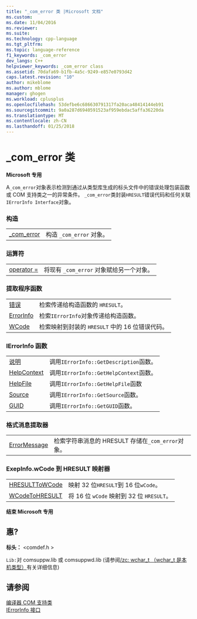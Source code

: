 ```yaml
---
title: "_com_error 类 |Microsoft 文档"
ms.custom: 
ms.date: 11/04/2016
ms.reviewer: 
ms.suite: 
ms.technology: cpp-language
ms.tgt_pltfrm: 
ms.topic: language-reference
f1_keywords: _com_error
dev_langs: C++
helpviewer_keywords: _com_error class
ms.assetid: 70dafa69-b1fb-4a5c-9249-e857e0793d42
caps.latest.revision: "10"
author: mikeblome
ms.author: mblome
manager: ghogen
ms.workload: cplusplus
ms.openlocfilehash: 53defbe6c686630791317fa20aca48414144eb91
ms.sourcegitcommit: 9a0a287d6940591523af959ebdac5affa36220da
ms.translationtype: MT
ms.contentlocale: zh-CN
ms.lasthandoff: 01/25/2018
---
```

# <a name="comerror-class"></a>_com_error 类
**Microsoft 专用**  
  
 A`_com_error`对象表示检测到通过从类型库生成的标头文件中的错误处理包装函数或 COM 支持类之一的异常条件。 `_com_error`类封装`HRESULT`错误代码和任何关联`IErrorInfo Interface`对象。  
  
### <a name="construction"></a>构造  
  
|||  
|-|-|  
|[_com_error](../cpp/com-error-com-error.md)|构造 `_com_error` 对象。|  
  
### <a name="operators"></a>运算符  
  
|||  
|-|-|  
|[operator =](../cpp/com-error-operator-equal.md)|将现有 `_com_error` 对象赋给另一个对象。|  
  
### <a name="extractor-functions"></a>提取程序函数  
  
|||  
|-|-|  
|[错误](../cpp/com-error-error.md)|检索传递给构造函数的 `HRESULT`。|  
|[ErrorInfo](../cpp/com-error-errorinfo.md)|检索`IErrorInfo`对象传递给构造函数。|  
|[WCode](../cpp/com-error-wcode.md)|检索映射到封装的 `HRESULT` 中的 16 位错误代码。|  
  
### <a name="ierrorinfo-functions"></a>IErrorInfo 函数  
  
|||  
|-|-|  
|[说明](../cpp/com-error-description.md)|调用`IErrorInfo::GetDescription`函数。|  
|[HelpContext](../cpp/com-error-helpcontext.md)|调用`IErrorInfo::GetHelpContext`函数。|  
|[HelpFile](../cpp/com-error-helpfile.md)|调用`IErrorInfo::GetHelpFile`函数|  
|[Source](../cpp/com-error-source.md)|调用`IErrorInfo::GetSource`函数。|  
|[GUID](../cpp/com-error-guid.md)|调用`IErrorInfo::GetGUID`函数。|  
  
### <a name="format-message-extractor"></a>格式消息提取器  
  
|||  
|-|-|  
|[ErrorMessage](../cpp/com-error-errormessage.md)|检索字符串消息的 HRESULT 存储在`_com_error`对象。|  
  
### <a name="exepinfowcode-to-hresult-mappers"></a>ExepInfo.wCode 到 HRESULT 映射器  
  
|||  
|-|-|  
|[HRESULTToWCode](../cpp/com-error-hresulttowcode.md)|映射 32 位`HRESULT`到 16 位`wCode`。|  
|[WCodeToHRESULT](../cpp/com-error-wcodetohresult.md)|将 16 位 `wCode` 映射到 32 位 `HRESULT`。|  
  
**结束 Microsoft 专用**  
  
## <a name="requirements"></a>惠?  
 **标头：** \<comdef.h >  
  
 `Lib:`对 comsuppw.lib 或 comsuppwd.lib (请参阅[/zc: wchar_t （wchar_t 是本机类型）](../build/reference/zc-wchar-t-wchar-t-is-native-type.md)有关详细信息)  
  
## <a name="see-also"></a>请参阅  
 [编译器 COM 支持类](../cpp/compiler-com-support-classes.md)   
 [IErrorInfo 接口](http://msdn.microsoft.com/en-us/4dda6909-2d9a-4727-ae0c-b5f90dcfa447)